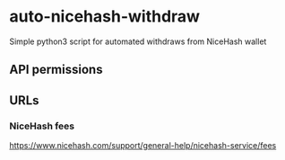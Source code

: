 # auto-nicehash-withdraw

Simple python3 script for automated withdraws from NiceHash wallet

## API permissions

## URLs

### NiceHash fees

<https://www.nicehash.com/support/general-help/nicehash-service/fees>
